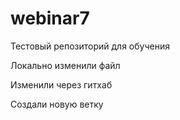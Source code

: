# webinar7
Тестовый репозиторий для обучения

Локально изменили файл

Изменили через гитхаб

Создали новую ветку